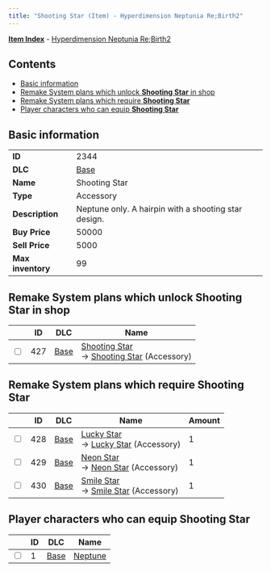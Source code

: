 ```yaml
---
title: "Shooting Star (Item) - Hyperdimension Neptunia Re;Birth2"
---
```


[**Item Index**](/neptunia/rb2/item/index.html) - [Hyperdimension Neptunia Re;Birth2](/neptunia/rb2)

## Contents

- [Basic information](#basic-information)
- [Remake System plans which unlock **Shooting Star** in shop](#remake-system-plans-which-unlock-shooting-star-in-shop)
- [Remake System plans which require **Shooting Star**](#remake-system-plans-which-require-shooting-star)
- [Player characters who can equip **Shooting Star**](#player-characters-who-can-equip-shooting-star)

## Basic information

|   |   |
| -- | -- |
| **ID** | 2344 |
| **DLC** | [Base](/neptunia/rb2/dlc/0-base.html) |
| **Name** | Shooting Star |
| **Type** | Accessory |
| **Description** | Neptune only. A hairpin with a shooting star design. |
| **Buy Price** | 50000 |
| **Sell Price** | 5000 |
| **Max inventory** | 99 |

## Remake System plans which unlock **Shooting Star** in shop

|    | ID | DLC | Name |
| -- | -- | --- | ---- |
| <input type="checkbox" id="rb2-remake-0-427" class="trackbox" /> | 427 | [Base](/neptunia/rb2/dlc/0-base.html) | [Shooting Star](/neptunia/rb2/remake/0-427-shooting-star.html)<br />→ [Shooting Star](/neptunia/rb2/item/0-2344-shooting-star.html) (Accessory) |

## Remake System plans which require **Shooting Star**

|    | ID | DLC | Name | Amount |
| -- | -- | --- | ---- | ------ |
| <input type="checkbox" id="rb2-remake-0-428" class="trackbox" /> | 428 | [Base](/neptunia/rb2/dlc/0-base.html) | [Lucky Star](/neptunia/rb2/remake/0-428-lucky-star.html)<br />→ [Lucky Star](/neptunia/rb2/item/0-2345-lucky-star.html) (Accessory) | 1 |
| <input type="checkbox" id="rb2-remake-0-429" class="trackbox" /> | 429 | [Base](/neptunia/rb2/dlc/0-base.html) | [Neon Star](/neptunia/rb2/remake/0-429-neon-star.html)<br />→ [Neon Star](/neptunia/rb2/item/0-2346-neon-star.html) (Accessory) | 1 |
| <input type="checkbox" id="rb2-remake-0-430" class="trackbox" /> | 430 | [Base](/neptunia/rb2/dlc/0-base.html) | [Smile Star](/neptunia/rb2/remake/0-430-smile-star.html)<br />→ [Smile Star](/neptunia/rb2/item/0-2347-smile-star.html) (Accessory) | 1 |

## Player characters who can equip **Shooting Star**

|    | ID | DLC | Name |
| -- | -- | --- | ---- |
| <input type="checkbox" id="rb2-player-0-1" class="trackbox" /> | 1 | [Base](/neptunia/rb2/dlc/0-base.html) | [Neptune](/neptunia/rb2/player/0-1-neptune.html) |